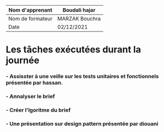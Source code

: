  	
     
     
| Nom d'apprenant  |Boudali hajar|
| ------------- | ------------- |
| Nom de formateur  | MARZAK Bouchra |
| Date  |  02/12/2021|
     
   # Les tâches exécutées durant la journée 
   ###  - Assisster à une veille sur les tests unitaires et fonctionnels présentée par hassan. 
   ###  - Annalyser le brief
   ###  - Créer l'lgoritme du brief
   ###  - Une présentation sur design pattern présentée par diouani
   
  
  
